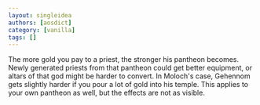 ```yaml
---
layout: singleidea
authors: [aosdict]
category: [vanilla]
tags: []
---
```

The more gold you pay to a priest, the stronger his pantheon becomes. Newly generated priests from that pantheon could get better equipment, or altars of that god might be harder to convert. In Moloch's case, Gehennom gets slightly harder if you pour a lot of gold into his temple. This applies to your own pantheon as well, but the effects are not as visible.

